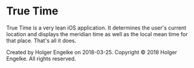 # True Time

True Time is a very lean iOS application. It determines the user's current location and displays the meridian time as well as the local mean time for that place. That's all it does.

Created by Holger Engelke on 2018-03-25.
Copyright © 2018 Holger Engelke. All rights reserved.
